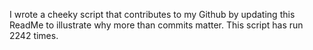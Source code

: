 I wrote a cheeky script that contributes to my Github by updating this ReadMe to illustrate why more than commits matter. This script has run 2242 times.